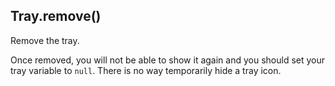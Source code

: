 ## Tray.remove()

Remove the tray.

Once removed, you will not be able to show it again and you should set your tray variable to `null`. There is no way temporarily hide a tray icon.